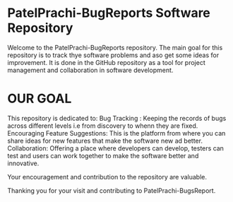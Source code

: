 # PatelPrachi-BugReports Software Repository 
Welcome to the PatelPrachi-BugReports repository. The main goal for this repository is to track thye software problems and aso get some ideas for improvement. It is done in the GitHub repository as a tool for project management and collaboration in software development. 

# OUR GOAL
This repository is dedicated to: 
Bug Tracking : Keeping the records of bugs across different levels i.e from discovery to whenn they are fixed. 
Encouraging Feature Suggestions: This is the platform from where you can share ideas for new features that make the software new ad better. \
Collaboration: Offering a place where developers can develop, testers can test and users can work together to make the software better and innovative. 

Your encouragement and contribution to the repository are valuable. 

Thanking you for your visit and contributing  to PatelPrachi-BugsReport. 
